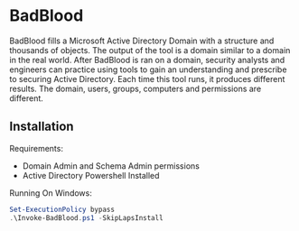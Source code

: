 BadBlood
========
BadBlood fills a Microsoft Active Directory Domain with a structure and thousands of objects. The output of the tool is a domain similar to a domain in the real world.  After BadBlood is ran on a domain, security analysts and engineers can practice using tools to gain an understanding and prescribe to securing Active Directory. Each time this tool runs, it produces different results.  The domain, users, groups, computers and permissions are different.


## Installation

Requirements:
- Domain Admin and Schema Admin permissions
- Active Directory Powershell Installed

Running On Windows:
```powershell
Set-ExecutionPolicy bypass
.\Invoke-BadBlood.ps1 -SkipLapsInstall
```